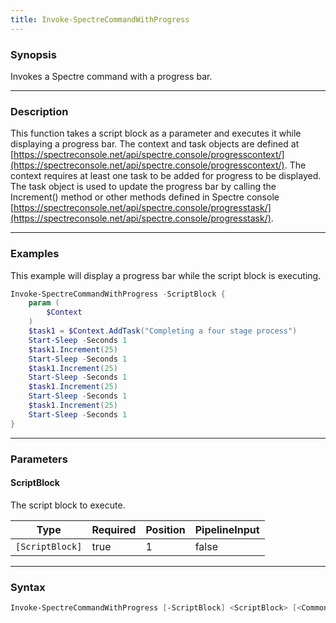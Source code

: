 ```yaml
---
title: Invoke-SpectreCommandWithProgress
---
```








### Synopsis
Invokes a Spectre command with a progress bar.



---


### Description

This function takes a script block as a parameter and executes it while displaying a progress bar. The context and task objects are defined at [https://spectreconsole.net/api/spectre.console/progresscontext/](https://spectreconsole.net/api/spectre.console/progresscontext/).
The context requires at least one task to be added for progress to be displayed. The task object is used to update the progress bar by calling the Increment() method or other methods defined in Spectre console [https://spectreconsole.net/api/spectre.console/progresstask/](https://spectreconsole.net/api/spectre.console/progresstask/).



---


### Examples
This example will display a progress bar while the script block is executing.

```powershell
Invoke-SpectreCommandWithProgress -ScriptBlock {
    param (
        $Context
    )
    $task1 = $Context.AddTask("Completing a four stage process")
    Start-Sleep -Seconds 1
    $task1.Increment(25)
    Start-Sleep -Seconds 1
    $task1.Increment(25)
    Start-Sleep -Seconds 1
    $task1.Increment(25)
    Start-Sleep -Seconds 1
    $task1.Increment(25)
    Start-Sleep -Seconds 1
}
```


---


### Parameters
#### **ScriptBlock**

The script block to execute.






|Type           |Required|Position|PipelineInput|
|---------------|--------|--------|-------------|
|`[ScriptBlock]`|true    |1       |false        |





---


### Syntax
```powershell
Invoke-SpectreCommandWithProgress [-ScriptBlock] <ScriptBlock> [<CommonParameters>]
```
